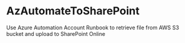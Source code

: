 # AzAutomateToSharePoint
Use Azure Automation Account Runbook to retrieve file from AWS S3 bucket and upload to SharePoint Online
